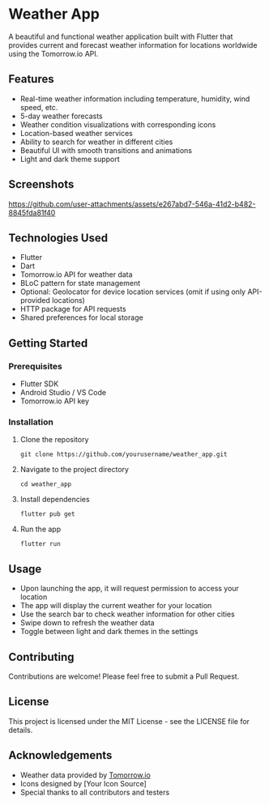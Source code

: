 # Weather App

A beautiful and functional weather application built with Flutter that provides current and forecast weather information for locations worldwide using the Tomorrow.io API.

## Features

- Real-time weather information including temperature, humidity, wind speed, etc.
- 5-day weather forecasts
- Weather condition visualizations with corresponding icons
- Location-based weather services
- Ability to search for weather in different cities
- Beautiful UI with smooth transitions and animations
- Light and dark theme support

## Screenshots

https://github.com/user-attachments/assets/e267abd7-546a-41d2-b482-8845fda81f40


## Technologies Used

- Flutter
- Dart
- Tomorrow.io API for weather data
- BLoC pattern for state management
- Optional: Geolocator for device location services (omit if using only API-provided locations)
- HTTP package for API requests
- Shared preferences for local storage

## Getting Started

### Prerequisites

- Flutter SDK
- Android Studio / VS Code
- Tomorrow.io API key

### Installation

1. Clone the repository
   ```
   git clone https://github.com/yourusername/weather_app.git
   ```

2. Navigate to the project directory
   ```
   cd weather_app
   ```

3. Install dependencies
   ```
   flutter pub get
   ```

4. Run the app
   ```
   flutter run
   ```

## Usage

- Upon launching the app, it will request permission to access your location
- The app will display the current weather for your location
- Use the search bar to check weather information for other cities
- Swipe down to refresh the weather data
- Toggle between light and dark themes in the settings

## Contributing

Contributions are welcome! Please feel free to submit a Pull Request.

## License

This project is licensed under the MIT License - see the LICENSE file for details.

## Acknowledgements

- Weather data provided by [Tomorrow.io](https://www.tomorrow.io/)
- Icons designed by [Your Icon Source]
- Special thanks to all contributors and testers
